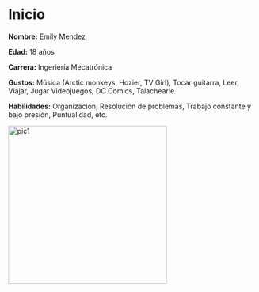 # Inicio

**Nombre:** Emily Mendez

**Edad:** 18 años

**Carrera:** Ingeriería Mecatrónica

**Gustos:** Música (Arctic monkeys, Hozier, TV Girl), Tocar guitarra, Leer, Viajar, Jugar Videojuegos, DC Comics, Talachearle.

**Habilidades:** Organización, Resolución de problemas, Trabajo constante y bajo presión, Puntualidad, etc.

<img srs="../recursos/imgs/emilypic_1.jpeg" alt="pic1" width="320">
